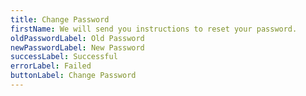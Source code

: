 ```yaml
---
title: Change Password
firstName: We will send you instructions to reset your password.
oldPasswordLabel: Old Password
newPasswordLabel: New Password
successLabel: Successful
errorLabel: Failed
buttonLabel: Change Password
---
```

